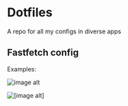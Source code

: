 # Dotfiles 
A repo for all my configs in diverse apps

## Fastfetch config
Examples:

![image alt](https://github.com/SleepyyDash/dotfiles/blob/21d69de0ec3e935bcc67aa4466e62b2b5b542ea2/Screenshot_20250222_195638.png)

![[image alt]](https://github.com/SleepyyDash/dotfiles/blob/5e7b7b329a5db7640ad49e3f46074823a2e7c073/Screenshot_20250222_195658.png)

